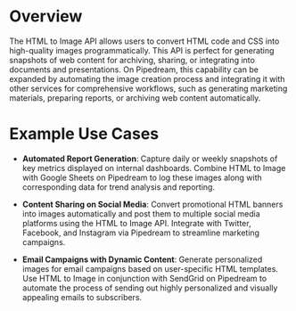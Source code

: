 # Overview

The HTML to Image API allows users to convert HTML code and CSS into high-quality images programmatically. This API is perfect for generating snapshots of web content for archiving, sharing, or integrating into documents and presentations. On Pipedream, this capability can be expanded by automating the image creation process and integrating it with other services for comprehensive workflows, such as generating marketing materials, preparing reports, or archiving web content automatically.

# Example Use Cases

- **Automated Report Generation**: Capture daily or weekly snapshots of key metrics displayed on internal dashboards. Combine HTML to Image with Google Sheets on Pipedream to log these images along with corresponding data for trend analysis and reporting.

- **Content Sharing on Social Media**: Convert promotional HTML banners into images automatically and post them to multiple social media platforms using the HTML to Image API. Integrate with Twitter, Facebook, and Instagram via Pipedream to streamline marketing campaigns.

- **Email Campaigns with Dynamic Content**: Generate personalized images for email campaigns based on user-specific HTML templates. Use HTML to Image in conjunction with SendGrid on Pipedream to automate the process of sending out highly personalized and visually appealing emails to subscribers.
